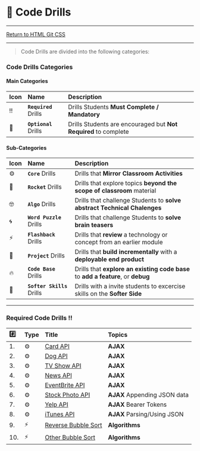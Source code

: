 # :dart: Code Drills

<hr> 

[Return to HTML Git CSS](../../../README.md#ajax)

<hr>

> Code Drills are divided into the following categories: 

### Code Drills Categories

#### **Main Categories**

| Icon | Name | Description |
|:--|:--|:--|
| :bangbang:  | **`Required`** Drills  | Drills Students **Must Complete / Mandatory** |
| :diamond_shape_with_a_dot_inside:  | **`Optional`** Drills  | Drills Students are encouraged but **Not Required** to complete |

#### **Sub-Categories**

| Icon | Name | Description |
|:--|:--|:--|
| :gear:  | **`Core`** Drills  | Drills that **Mirror Classroom Activities**|
| :rocket:  | **`Rocket`** Drills  | Drills that explore topics **beyond the scope of classroom** material  |
| :nerd_face: | **`Algo`** Drills  | Drills that challenge Students to **solve abstract Technical Chalenges** |
| :cyclone: | **`Word Puzzle`** Drills  | Drills that challenge Students to **solve brain teasers**  |
|  :zap: | **`Flashback`** Drills  | Drills that **review** a technology or concept from an earlier module  |
| :triangular_flag_on_post: | **`Project`** Drills  | Drills that **build incrementally** with a **deployable end product** |
| :fire:  | **`Code Base`** Drills  | Drills that **explore an existing code base** to **add a feature**, or **debug** |
| :radio_button: | **`Softer Skills`** Drills  | Drills with a invite students to excercise skills on the **Softer Side** |

<hr> 

### Required Code Drills :bangbang:

| :hash: | Type | Title | Topics|
| :-- | :-- | :-- |:-- |
| 1. | :gear: | [Card API](./00-required-code-drills/01-core-card-api) |**AJAX**
| 2. | :gear: | [Dog API](./00-required-code-drills/02-core-dog-api) | **AJAX**
| 3. | :gear: | [TV Show API](./00-required-code-drills/03-core-tv-api) |**AJAX**
| 4. | :gear: | [News API](./00-required-code-drills/04-flash-bubble-sort-1) |**AJAX**
| 5. | :gear: | [EventBrite API](./00-required-code-drills/05-flash-bubble-sort-2) | **AJAX**
| 6. | :gear: | [Stock Photo API](./00-required-code-drills/06-core-news-api) | **AJAX** Appending JSON data
| 7. | :gear: | [Yelp API](./00-required-code-drills/07-core-event-api) | **AJAX** Bearer Tokens
| 8. | :gear: | [iTunes API](./00-required-code-drills/08-core-stock-photo-api) | **AJAX** Parsing/Using JSON
| 9. | :zap: | [Reverse Bubble Sort](./00-required-code-drills/09-core-yelp-api) | **Algorithms**
| 10. | :zap: | [Other Bubble Sort](./00-required-code-drills/10-core-itunes-api) | **Algorithms**
